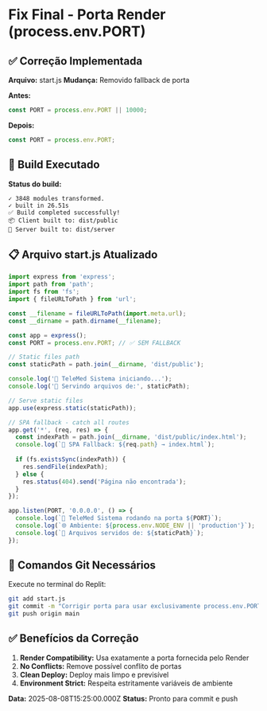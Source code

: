 # Fix Final - Porta Render (process.env.PORT)

## ✅ Correção Implementada

**Arquivo:** start.js
**Mudança:** Removido fallback de porta

**Antes:**
```javascript
const PORT = process.env.PORT || 10000;
```

**Depois:**
```javascript
const PORT = process.env.PORT;
```

## 🔧 Build Executado

**Status do build:**
```
✓ 3848 modules transformed.
✓ built in 26.51s
✅ Build completed successfully!
📦 Client built to: dist/public
🚀 Server built to: dist/server
```

## 📋 Arquivo start.js Atualizado

```javascript
import express from 'express';
import path from 'path';
import fs from 'fs';
import { fileURLToPath } from 'url';

const __filename = fileURLToPath(import.meta.url);
const __dirname = path.dirname(__filename);

const app = express();
const PORT = process.env.PORT; // ✅ SEM FALLBACK

// Static files path
const staticPath = path.join(__dirname, 'dist/public');

console.log('🚀 TeleMed Sistema iniciando...');
console.log('📂 Servindo arquivos de:', staticPath);

// Serve static files
app.use(express.static(staticPath));

// SPA fallback - catch all routes
app.get('*', (req, res) => {
  const indexPath = path.join(__dirname, 'dist/public/index.html');
  console.log(`🔄 SPA Fallback: ${req.path} → index.html`);
  
  if (fs.existsSync(indexPath)) {
    res.sendFile(indexPath);
  } else {
    res.status(404).send('Página não encontrada');
  }
});

app.listen(PORT, '0.0.0.0', () => {
  console.log(`🚀 TeleMed Sistema rodando na porta ${PORT}`);
  console.log(`🌐 Ambiente: ${process.env.NODE_ENV || 'production'}`);
  console.log(`📂 Arquivos servidos de: ${staticPath}`);
});
```

## 🚨 Comandos Git Necessários

Execute no terminal do Replit:

```bash
git add start.js
git commit -m "Corrigir porta para usar exclusivamente process.env.PORT"
git push origin main
```

## ✅ Benefícios da Correção

1. **Render Compatibility:** Usa exatamente a porta fornecida pelo Render
2. **No Conflicts:** Remove possível conflito de portas
3. **Clean Deploy:** Deploy mais limpo e previsível
4. **Environment Strict:** Respeita estritamente variáveis de ambiente

**Data:** 2025-08-08T15:25:00.000Z
**Status:** Pronto para commit e push